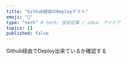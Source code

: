 ```yaml
---
title: "Github経由のDeployテスト"
emoji: "🍣"
type: "tech" # tech: 技術記事 / idea: アイデア
topics: []
published: false
---
```


Github経由でDeploy出来ているか確認する
